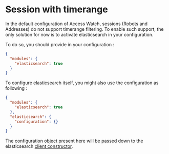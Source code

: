 # Session with timerange

In the default configuration of Access Watch, sessions (Robots and Addresses) do not support timerange filtering.
To enable such support, the only solution for now is to activate elasticsearch in your configuration.

To do so, you should provide in your configuration :

```json
{
  "modules": {
    "elasticsearch": true
  }
}
```

To configure elasticsearch itself, you might also use the configuration as following :

```json
{
  "modules": {
    "elasticsearch": true
  },
  "elasticsearch": {
    "configuration": {}
  }
}
```

The configuration object present here will be passed down to the elasticsearch [client constructor](https://www.elastic.co/guide/en/elasticsearch/client/javascript-api/current/configuration.html).
